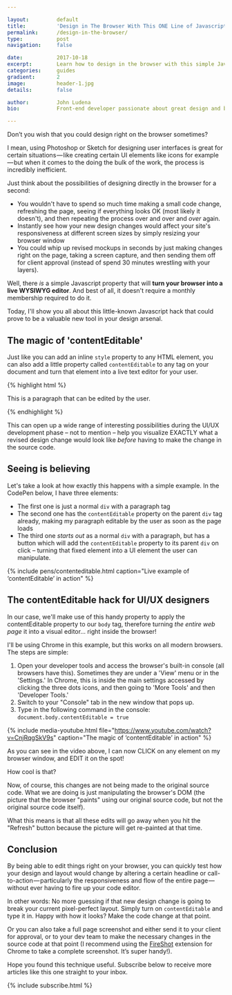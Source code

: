 ```yaml
---

layout:			default
title:  		'Design in The Browser With This ONE Line of Javascript' 
permalink: 		/design-in-the-browser/
type:			post
navigation: 	false

date:   		2017-10-18
excerpt: 		Learn how to design in the browser with this simple Javascript hack that will turn your browser into a live WYSIWYG editor.
categories:		guides
gradient: 		2
image: 			header-1.jpg
details:		false

author: 		John Ludena
bio: 			Front-end developer passionate about great design and building better user-interfaces.

---
```



Don’t you wish that you could design right on the browser sometimes?

I mean, using Photoshop or Sketch for designing user interfaces is great for certain situations — like creating certain UI elements like icons for example — but when it comes to the doing the bulk of the work, the process is incredibly inefficient.

Just think about the possibilities of designing directly in the browser for a second:

* You wouldn't have to spend so much time making a small code change, refreshing the page, seeing if everything looks OK (most likely it doesn't), and then repeating the process over and over and *over* again.
*  Instantly see how your new design changes would affect your site's responsiveness at different screen sizes by simply resizing your browser window
* You could whip up revised mockups in seconds by just making changes right on the page, taking a screen capture, and then sending them off for client approval (instead of spend 30 minutes wrestling with your layers).

Well, there *is* a simple Javascript property that will **turn your browser into a live WYSIWYG editor**. And best of all, it doesn't require a monthly membership required to do it.

Today, I'll show you all about this little-known Javascript hack that could prove to be a valuable new tool in your design arsenal.

## The magic of 'contentEditable'

Just like you can add an inline `style` property to any HTML element, you can also add a little property called `contentEditable` to any tag on your document and turn that element into a live text editor for your user.

{% highlight html %}
<p contentEditable="true">This is a paragraph that can be edited by the user.</p>
{% endhighlight %}

This can open up a wide range of interesting possibilities during the UI/UX development phase – not to mention – help you visualize EXACTLY what a revised design change would look like *before* having to make the change in the source code.


## Seeing is believing

Let's take a look at how exactly this happens with a simple example. In the CodePen below, I have three elements:

* The first one is just a normal `div` with a paragraph tag
* The second one has the `contentEditable` property on the parent `div` tag already, making my paragraph editable by the user as soon as the page loads
* The third one *starts out* as a normal `div` with a paragraph, but has a button which will add the `contentEditable` property to its parent `div` on click – turning that fixed element into a UI element the user can manipulate.

{% include pens/contenteditable.html caption="Live example of ‘contentEditable’ in action" %}


## The contentEditable hack for UI/UX designers
In our case, we'll make use of this handy property to apply the contentEditable property to our `body` tag, therefore turning *the entire web page* it into a visual editor... right inside the browser!

I'll be using Chrome in this example, but this works on all modern browsers. The steps are simple:

1. Open your developer tools and access the browser's built-in console (all browsers have this). Sometimes they are under a 'View' menu or in the 'Settings.' In Chrome, this is inside the main settings accessed by clicking the three dots icons, and then going to 'More Tools' and then 'Developer Tools.'
2. Switch to your "Console" tab in the new window that pops up.
3. Type in the following command in the console: `document.body.contentEditable = true`


{% include media-youtube.html file="https://www.youtube.com/watch?v=CnjRqgSkV9s" caption="The magic of ‘contentEditable’ in action" %}

As you can see in the video above, I can now CLICK on any element on my browser window, and EDIT it on the spot!

How cool is that?

Now, of course, this changes are not being made to the original source code. What we are doing is just manipulating the browser's DOM (the picture that the browser "paints" using our original source code, but not the original source code itself).

What this means is that all these edits will go away when you hit the "Refresh" button because the picture will get re-painted at that time.


## Conclusion
By being able to edit things right on your browser, you can quickly test how your design and layout would change by altering a certain headline or call-to-action — particularly the responsiveness and flow of the entire page — without ever having to fire up your code editor.

In other words: No more guessing if that new design change is going to break your current pixel-perfect layout. Simply turn on `contentEditable` and type it in. Happy with how it looks? Make the code change at that point.

Or you can also take a full page screenshot and either send it to your client for approval, or to your dev team to make the necessary changes in the source code at that point (I recommend using the [FireShot](https://www.getfireshot.com) extension for Chrome to take a complete screenshot. It’s super handy!).

Hope you found this technique useful. Subscribe below to receive more articles like this one straight to your inbox.


{% include subscribe.html %}













